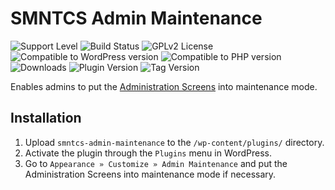 # SMNTCS Admin Maintenance

![Support Level](https://img.shields.io/badge/support-active-green.svg)
![Build Status](https://github.com/nielslange/smntcs-admin-maintenance/actions/workflows/test.yml/badge.svg)
![GPLv2 License](https://img.shields.io/github/license/nielslange/smntcs-admin-maintenance.svg)
![Compatible to WordPress version](https://plugintests.com/plugins/smntcs-admin-maintenance/wp-badge.svg)
![Compatible to PHP version](https://plugintests.com/plugins/smntcs-admin-maintenance/php-badge.svg)
![Downloads](https://img.shields.io/wordpress/plugin/dt/smntcs-admin-maintenance.svg)
![Plugin Version](https://img.shields.io/wordpress/plugin/v/smntcs-admin-maintenance.svg)
![Tag Version](https://img.shields.io/github/tag/nielslange/smntcs-admin-maintenance.svg)

Enables admins to put the <a href="https://wordpress.org/support/article/administration-screens/" target="_blank">Administration Screens</a> into maintenance mode.

## Installation

1. Upload `smntcs-admin-maintenance` to the `/wp-content/plugins/` directory.
2. Activate the plugin through the `Plugins` menu in WordPress.
3. Go to `Appearance » Customize » Admin Maintenance` and put the Administration Screens into maintenance mode if necessary.
